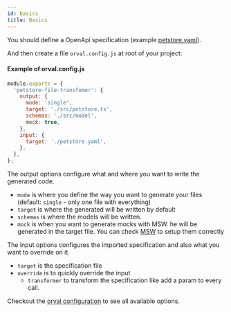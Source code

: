 ```yaml
---
id: basics
title: Basics
---
```


You should define a OpenApi specification (example <a href="https://github.com/anymaniax/orval/blob/master/samples/basic/petstore.yaml" target="_blank"> petstore.yaml</a>).

And then create a file `orval.config.js` at root of your project:

#### Example of orval.config.js

```js
module.exports = {
  'petstore-file-transfomer': {
    output: {
      mode: 'single',
      target: './src/petstore.ts',
      schemas: './src/model',
      mock: true,
    },
    input: {
      target: './petstore.yaml',
    },
  },
};
```

The output options configure what and where you want to write the generated code.

- `mode` is where you define the way you want to generate your files (default: `single` - only one file with everything)
- `target` is where the generated will be written by default
- `schemas` is where the models will be written.
- `mock` is when you want to generate mocks with MSW. he will be generated in the target file. You can check <a href="https://mswjs.io/" target="_blank">MSW</a> to setup them correctly

The input options configures the imported specification and also what you want to override on it.

- `target` is the specification file
- `override` is to quickly override the input
  - `transformer` to transform the specification like add a param to every call.

Checkout the [orval configuration](../reference/configuration/overview) to see all available options.
